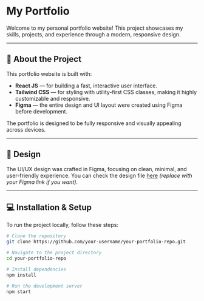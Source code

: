 # My Portfolio

Welcome to my personal portfolio website! This project showcases my skills, projects, and experience through a modern, responsive design.

---

## 🚀 About the Project

This portfolio website is built with:

- **React JS** — for building a fast, interactive user interface.
- **Tailwind CSS** — for styling with utility-first CSS classes, making it highly customizable and responsive.
- **Figma** — the entire design and UI layout were created using Figma before development.

The portfolio is designed to be fully responsive and visually appealing across devices.

---

## 🎨 Design

The UI/UX design was crafted in Figma, focusing on clean, minimal, and user-friendly experience. You can check the design file [here](#) *(replace with your Figma link if you want)*.

---

## 💻 Installation & Setup

To run the project locally, follow these steps:

```bash
# Clone the repository
git clone https://github.com/your-username/your-portfolio-repo.git

# Navigate to the project directory
cd your-portfolio-repo

# Install dependencies
npm install

# Run the development server
npm start
